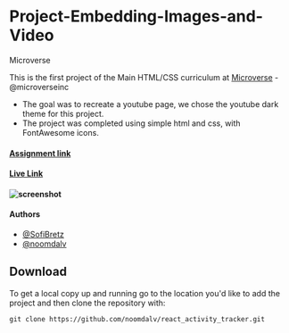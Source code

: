 # Project-Embedding-Images-and-Video
Microverse

This is the first project of the Main HTML/CSS curriculum at [Microverse](https://www.microverse.org/) - @microverseinc
* The goal was to recreate a youtube page, we chose the youtube dark theme for this project.
* The project was completed using simple html and css, with FontAwesome icons.

#### [Assignment link](https://www.theodinproject.com/courses/html5-and-css3/lessons/embedding-images-and-video)

#### [Live Link](https://raw.githack.com/noomdalv/Embedding-Images-and-Video/master/index.html)

#### ![screenshot](https://i.imgur.com/8uP9RyN.jpg)

#### Authors

* [@SofiBretz](https://github.com/SofiBretz)
* [@noomdalv](https://github.com/noomdalv/)

## Download

To get a local copy up and running go to the location you'd like to add the project and then clone the repository with:

```console
git clone https://github.com/noomdalv/react_activity_tracker.git
```
